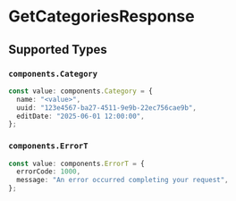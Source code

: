 # GetCategoriesResponse


## Supported Types

### `components.Category`

```typescript
const value: components.Category = {
  name: "<value>",
  uuid: "123e4567-ba27-4511-9e9b-22ec756cae9b",
  editDate: "2025-06-01 12:00:00",
};
```

### `components.ErrorT`

```typescript
const value: components.ErrorT = {
  errorCode: 1000,
  message: "An error occurred completing your request",
};
```

